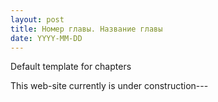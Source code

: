 ```yaml
---
layout: post
title: Номер главы. Название главы
date: YYYY-MM-DD
---
```


Default template for chapters

This web-site currently is under construction---

